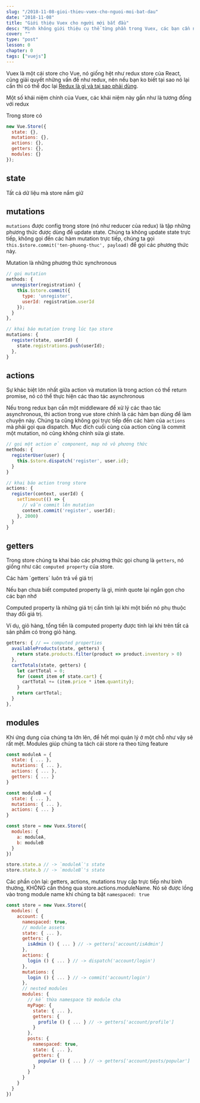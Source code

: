 ```yaml
---
slug: "/2018-11-08-gioi-thieu-vuex-cho-nguoi-moi-bat-dau"
date: "2018-11-08"
title: "Giới thiệu Vuex cho người mới bắt đầu"
desc: "Mình không giới thiệu cụ thể từng phần trong Vuex, các bạn cần nắm redux store của React để hiểu được bài này, các khái niệm và nguyên tắc gần như là giống nhau, khác cách đặt tên thôi."
cover: ""
type: "post"
lesson: 0
chapter: 0
tags: ["vuejs"]
---
```


Vuex là một cái store cho Vue, nó giống hệt như redux store của React, cũng giải quyết những vấn đề như redux, nên nếu bạn ko biết tại sao nó lại cần thì có thể đọc lại [Redux là gì và tại sao phải dùng](/2018-02-14-huong-dan-redux-la-gi-tai-sao-phai-dung).

Một số khái niệm chính của Vuex, các khái niệm này gần như là tương đồng với redux

Trong store có

```js
new Vue.Store({
  state: {},
  mutations: {},
  actions: {},
  getters: {},
  modules: {}
});
```

## state

Tất cả dữ liệu mà store nắm giữ

## mutations

`mutations` được config trong store (nó như reducer của redux) là tập những phương thức được dùng để update state. Chúng ta không update state trực tiếp, không gọi đến các hàm mutation trực tiếp, chúng ta gọi `this.$store.commit('ten-phuong-thuc', payload)` để gọi các phương thức này.

<div class="note">Mutation là những phương thức synchronous</div>

```js
// gọi mutation
methods: {
  unregister(registration) {
    this.$store.commit({
      type: 'unregister',
      userId: registration.userId
    });
  }
},

// khai báo mutation trong lúc tạo store
mutations: {
  register(state, userId) {
    state.registrations.push(userId);
  },
}
```

## actions

<div class="note">Sự khác biệt lớn nhất giữa action và mutation là trong action có thể return promise, nó có thể thực hiện các thao tác asynchronous</div>

Nếu trong redux bạn cần một middleware để xử lý các thao tác asynchronous, thì action trong vue store chính là các hàm bạn dùng để làm chuyện này.
Chúng ta cũng không gọi trực tiếp đến các hàm của `actions` mà phải gọi qua dispatch. Mục đích cuối cùng của action cũng là commit một mutation, nó cũng không chỉnh sửa gì state.

```js
// gọi một action ở component, map nó vô phương thức
methods: {
  registerUser(user) {
    this.$store.dispatch('register', user.id);
  }
}

// khai báo action trong store
actions: {
  register(context, userId) {
    setTimeout(() => {
      // vẫn commit lên mutation                
      context.commit('register', userId);
    }, 2000)
  }
}
```

## getters

Trong store chúng ta khai báo các phương thức gọi chung là `getters`, nó giống như các `computed property` của store.

<div class='note'>Các hàm `getters` luôn trả về giá trị</div>

Nếu bạn chưa biết computed property là gì, mình quote lại ngắn gọn cho các bạn nhớ

<div class="note">Computed property là những giá trị cần tính lại khi một biến nó phụ thuộc thay đổi giá trị.</div>

Ví dụ, giỏ hàng, tổng tiền là computed property được tính lại khi trên tất cả sản phẩm có trong giỏ hàng.

```js
getters: { // == computed properties
  availableProducts(state, getters) {
    return state.products.filter(product => product.inventory > 0)
  },
  cartTotals(state, getters) {
    let cartTotal = 0;
    for (const item of state.cart) {
      cartTotal += (item.price * item.quantity);
    }
    return cartTotal;
  }
},
```

## modules

Khi ứng dụng của chúng ta lớn lên, để hết mọi quản lý ở một chỗ như vậy sẽ rất mệt. Modules giúp chúng ta tách cái store ra theo từng feature

```js
const moduleA = {
  state: { ... },
  mutations: { ... },
  actions: { ... },
  getters: { ... }
}

const moduleB = {
  state: { ... },
  mutations: { ... },
  actions: { ... }
}

const store = new Vuex.Store({
  modules: {
    a: moduleA,
    b: moduleB
  }
})

store.state.a // -> `moduleA`'s state
store.state.b // -> `moduleB`'s state
```

Các phần còn lại: getters, actions, mutations truy cập trực tiếp như bình thường, KHÔNG cần thông qua store.actions.moduleName. Nó sẽ được lồng vào trong module name khi chúng ta bật `namespaced: true`

```js
const store = new Vuex.Store({
  modules: {
    account: {
      namespaced: true,
      // module assets
      state: { ... }, 
      getters: {
        isAdmin () { ... } // -> getters['account/isAdmin']
      },
      actions: {
        login () { ... } // -> dispatch('account/login')
      },
      mutations: {
        login () { ... } // -> commit('account/login')
      },
      // nested modules
      modules: {
        // kế thừa namespace từ module cha
        myPage: {
          state: { ... },
          getters: {
            profile () { ... } // -> getters['account/profile']
          }
        },
        posts: {
          namespaced: true,
          state: { ... },
          getters: {
            popular () { ... } // -> getters['account/posts/popular']
          }
        }
      }
    }
  }
})
```
